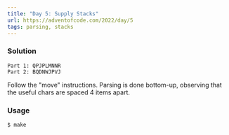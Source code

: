 ```yaml
---
title: "Day 5: Supply Stacks"
url: https://adventofcode.com/2022/day/5
tags: parsing, stacks
---
```


### Solution
```
Part 1: QPJPLMNNR
Part 2: BQDNWJPVJ
```
Follow the "move" instructions. Parsing is done bottom-up, observing that the useful chars are spaced 4 items apart.

### Usage
```
$ make
```
